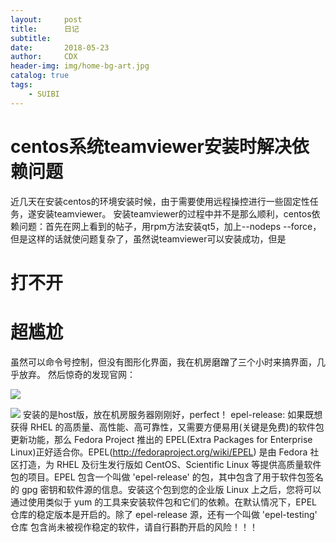 ```yaml
---
layout:     post
title:      日记
subtitle:   
date:       2018-05-23
author:     CDX
header-img: img/home-bg-art.jpg
catalog: true
tags:
    - SUIBI
---
```

# centos系统teamviewer安装时解决依赖问题
近几天在安装centos的环境安装时候，由于需要使用远程操控进行一些固定性任务，遂安装teamviewer。
安装teamviewer的过程中并不是那么顺利，centos依赖问题：首先在网上看到的帖子，用rpm方法安装qt5，加上--nodeps --force，但是这样的话就使问题复杂了，虽然说teamviewer可以安装成功，但是 
# 打不开

# 超尴尬
虽然可以命令号控制，但没有图形化界面，我在机房磨蹭了三个小时来搞界面，几乎放弃。
然后惊奇的发现官网：

![](./_image/QQ截图20180524100304.png)

![](./_image/2018-05-24-10-03-17.jpg)
安装的是host版，放在机房服务器刚刚好，perfect！
epel-release: 如果既想获得 RHEL 的高质量、高性能、高可靠性，又需要方便易用(关键是免费)的软件包更新功能，那么 Fedora Project 推出的 EPEL(Extra Packages for Enterprise Linux)正好适合你。EPEL(http://fedoraproject.org/wiki/EPEL) 是由 Fedora 社区打造，为 RHEL 及衍生发行版如 CentOS、Scientific Linux 等提供高质量软件包的项目。EPEL 包含一个叫做 'epel-release' 的包，其中包含了用于软件包签名的 gpg 密钥和软件源的信息。安装这个包到您的企业版 Linux 上之后，您将可以通过使用类似于 yum 的工具来安装软件包和它们的依赖。在默认情况下，EPEL 仓库的稳定版本是开启的。除了 epel-release 源，还有一个叫做 'epel-testing' 仓库 包含尚未被视作稳定的软件，请自行斟酌开启的风险！！！

